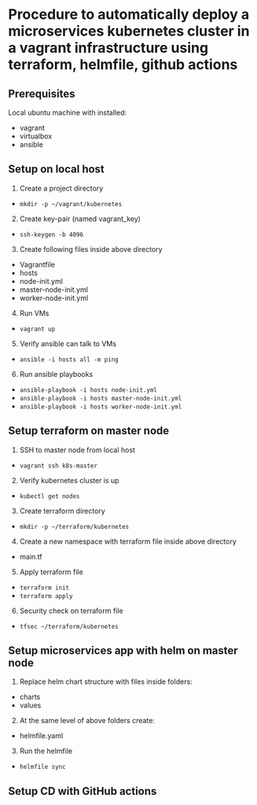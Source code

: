 # Procedure to automatically deploy a microservices kubernetes cluster in a vagrant infrastructure using terraform, helmfile, github actions

## Prerequisites
Local ubuntu machine with installed:
- vagrant
- virtualbox
- ansible

## Setup on local host

1. Create a project directory
- `mkdir -p ~/vagrant/kubernetes`

2. Create key-pair (named vagrant_key)
- `ssh-keygen -b 4096`

3. Create following files inside above directory
- Vagrantfile
- hosts
- node-init.yml
- master-node-init.yml
- worker-node-init.yml

4. Run VMs
- `vagrant up`

5. Verify ansible can talk to VMs
- `ansible -i hosts all -m ping`

6. Run ansible playbooks
- `ansible-playbook -i hosts node-init.yml`
- `ansible-playbook -i hosts master-node-init.yml`
- `ansible-playbook -i hosts worker-node-init.yml`

## Setup terraform on master node

1. SSH to master node from local host
- `vagrant ssh k8s-master`

2. Verify kubernetes cluster is up
- `kubectl get nodes`

3. Create terraform directory
- `mkdir -p ~/terraform/kubernetes`

4. Create a new namespace with terraform file inside above directory
- main.tf

5. Apply terraform file
- `terraform init`
- `terraform apply`

6. Security check on terraform file
- `tfsec ~/terraform/kubernetes`

## Setup microservices app with helm on master node

1. Replace helm chart structure with files inside folders:
- charts
- values

2. At the same level of above folders create:
- helmfile.yaml

3. Run the helmfile
- `helmfile sync`

## Setup CD with GitHub actions
